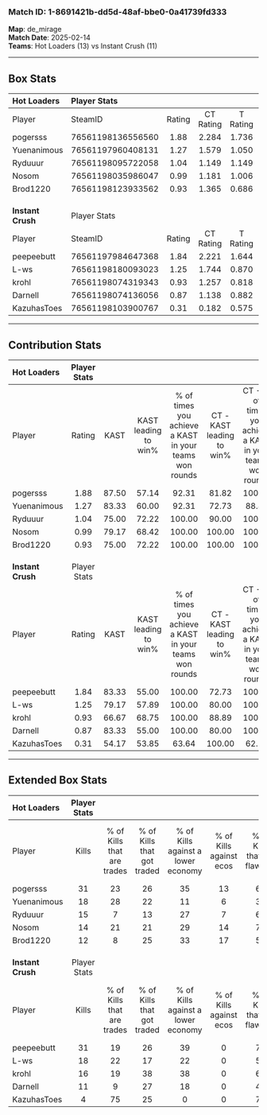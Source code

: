 ### Match ID: 1-8691421b-dd5d-48af-bbe0-0a41739fd333  
**Map**: de_mirage  
**Match Date**: 2025-02-14  
**Teams**: Hot Loaders (13) vs Instant Crush (11)  

---  

## Box Stats  

| **Hot Loaders**   | Player Stats      |        |           |          |       |       |       |         |        |      |     |
| :- | :- | :-: | :-: | :-: | :-: | :-: | :-: | :-: | :-: | :-: | :-: |
| Player            | SteamID           | Rating | CT Rating | T Rating | KAST  |  ADR  | Kills | Assists | Deaths | K/D  | HS% |
| pogersss          | 76561198136556560 |  1.88  |   2.284   |  1.736   | 87.50 | 127.6 |  31   |    7    |   17   | 1.82 | 48  |
| Yuenanimous       | 76561197960408131 |  1.27  |   1.579   |  1.050   | 83.33 | 81.3  |  18   |    6    |   15   | 1.20 | 66  |
| Ryduuur           | 76561198095722058 |  1.04  |   1.149   |  1.149   | 75.00 | 66.5  |  15   |    7    |   16   | 0.94 | 53  |
| Nosom             | 76561198035986047 |  0.99  |   1.181   |  1.006   | 79.17 | 61.4  |  14   |    6    |   17   | 0.82 | 50  |
| Brod1220          | 76561198123933562 |  0.93  |   1.365   |  0.686   | 75.00 | 65.2  |  12   |    4    |   15   | 0.80 | 50  |
|                   |                   |        |           |          |       |       |       |         |        |      |     |
|                   |                   |        |           |          |       |       |       |         |        |      |     |
|                   |                   |        |           |          |       |       |       |         |        |      |     |
| **Instant Crush** | Player Stats      |        |           |          |       |       |       |         |        |      |     |
| Player            | SteamID           | Rating | CT Rating | T Rating | KAST  |  ADR  | Kills | Assists | Deaths | K/D  | HS% |
| peepeebutt        | 76561197984647368 |  1.84  |   2.221   |  1.644   | 83.33 | 115.6 |  31   |    5    |   15   | 2.07 | 41  |
| L-ws              | 76561198180093023 |  1.25  |   1.744   |  0.870   | 79.17 | 81.5  |  18   |    9    |   15   | 1.20 | 27  |
| krohl             | 76561198074319343 |  0.93  |   1.257   |  0.818   | 66.67 | 83.0  |  16   |    6    |   22   | 0.73 | 56  |
| Darnell           | 76561198074136056 |  0.87  |   1.138   |  0.882   | 83.33 | 57.8  |  11   |    4    |   18   | 0.61 | 72  |
| KazuhasToes       | 76561198103900767 |  0.31  |   0.182   |  0.575   | 54.17 | 36.6  |   4   |    9    |   20   | 0.20 | 25  |
---  

## Contribution Stats  

| **Hot Loaders**   | Player Stats |       |                      |                                                        |                           |                                                             |                          |                                                            |
| :- | :-: | :-: | :-: | :-: | :-: | :-: | :-: | :-: |
| Player            |    Rating    | KAST  | KAST leading to win% | % of times you achieve a KAST in your teams won rounds | CT - KAST leading to win% | CT - % of times you achieve a KAST in your teams won rounds | T - KAST leading to win% | T - % of times you achieve a KAST in your teams won rounds |
| pogersss          |     1.88     | 87.50 |        57.14         |                         92.31                          |           81.82           |                           100.00                            |          30.00           |                           75.00                            |
| Yuenanimous       |     1.27     | 83.33 |        60.00         |                         92.31                          |           72.73           |                            88.89                            |          44.44           |                           100.00                           |
| Ryduuur           |     1.04     | 75.00 |        72.22         |                         100.00                         |           90.00           |                           100.00                            |          50.00           |                           100.00                           |
| Nosom             |     0.99     | 79.17 |        68.42         |                         100.00                         |          100.00           |                           100.00                            |          40.00           |                           100.00                           |
| Brod1220          |     0.93     | 75.00 |        72.22         |                         100.00                         |          100.00           |                           100.00                            |          44.44           |                           100.00                           |
|                   |              |       |                      |                                                        |                           |                                                             |                          |                                                            |
|                   |              |       |                      |                                                        |                           |                                                             |                          |                                                            |
|                   |              |       |                      |                                                        |                           |                                                             |                          |                                                            |
| **Instant Crush** | Player Stats |       |                      |                                                        |                           |                                                             |                          |                                                            |
| Player            |    Rating    | KAST  | KAST leading to win% | % of times you achieve a KAST in your teams won rounds | CT - KAST leading to win% | CT - % of times you achieve a KAST in your teams won rounds | T - KAST leading to win% | T - % of times you achieve a KAST in your teams won rounds |
| peepeebutt        |     1.84     | 83.33 |        55.00         |                         100.00                         |           72.73           |                           100.00                            |          33.33           |                           100.00                           |
| L-ws              |     1.25     | 79.17 |        57.89         |                         100.00                         |           80.00           |                           100.00                            |          33.33           |                           100.00                           |
| krohl             |     0.93     | 66.67 |        68.75         |                         100.00                         |           88.89           |                           100.00                            |          42.86           |                           100.00                           |
| Darnell           |     0.87     | 83.33 |        55.00         |                         100.00                         |           80.00           |                           100.00                            |          30.00           |                           100.00                           |
| KazuhasToes       |     0.31     | 54.17 |        53.85         |                         63.64                          |          100.00           |                            62.50                            |          25.00           |                           66.67                            |
---  

## Extended Box Stats  

| **Hot Loaders**   | Player Stats |                            |                            |                                    |                         |                              |                                 |        |                             |                                     |                          |                               |                            |
| :- | :-: | :-: | :-: | :-: | :-: | :-: | :-: | :-: | :-: | :-: | :-: | :-: | :-: |
| Player            |    Kills     | % of Kills that are trades | % of Kills that got traded | % of Kills against a lower economy | % of Kills against ecos | % of Kills that are flawless | % of Kills that are close duels | Deaths | % of Deaths that get traded | % of Deaths against a lower economy | % of Deaths against ecos | % of Deaths that are flawless | % of Deaths that are close |
| pogersss          |      31      |             23             |             26             |                 35                 |           13            |              65              |                0                |   17   |             35              |                 24                  |            6             |              71               |             0              |
| Yuenanimous       |      18      |             28             |             22             |                 11                 |            6            |              39              |                6                |   15   |             13              |                 20                  |            7             |              47               |             7              |
| Ryduuur           |      15      |             7              |             13             |                 27                 |            7            |              67              |                7                |   16   |             31              |                 13                  |            0             |              81               |             0              |
| Nosom             |      14      |             21             |             21             |                 29                 |           14            |              71              |                7                |   17   |             24              |                 18                  |            6             |              65               |             0              |
| Brod1220          |      12      |             8              |             25             |                 33                 |           17            |              58              |                0                |   15   |             27              |                 13                  |            0             |              53               |             7              |
|                   |              |                            |                            |                                    |                         |                              |                                 |        |                             |                                     |                          |                               |                            |
|                   |              |                            |                            |                                    |                         |                              |                                 |        |                             |                                     |                          |                               |                            |
|                   |              |                            |                            |                                    |                         |                              |                                 |        |                             |                                     |                          |                               |                            |
| **Instant Crush** | Player Stats |                            |                            |                                    |                         |                              |                                 |        |                             |                                     |                          |                               |                            |
| Player            |    Kills     | % of Kills that are trades | % of Kills that got traded | % of Kills against a lower economy | % of Kills against ecos | % of Kills that are flawless | % of Kills that are close duels | Deaths | % of Deaths that get traded | % of Deaths against a lower economy | % of Deaths against ecos | % of Deaths that are flawless | % of Deaths that are close |
| peepeebutt        |      31      |             19             |             26             |                 39                 |            0            |              77              |                3                |   15   |             27              |                 20                  |            0             |              47               |             0              |
| L-ws              |      18      |             22             |             17             |                 22                 |            0            |              50              |                0                |   15   |             13              |                 20                  |            0             |              67               |             13             |
| krohl             |      16      |             19             |             38             |                 38                 |            0            |              63              |                0                |   22   |             23              |                 23                  |            0             |              73               |             5              |
| Darnell           |      11      |             9              |             27             |                 18                 |            0            |              45              |                9                |   18   |             33              |                 17                  |            0             |              56               |             0              |
| KazuhasToes       |      4       |             75             |             25             |                 0                  |            0            |              75              |                0                |   20   |             15              |                 15                  |            0             |              55               |             0              |

